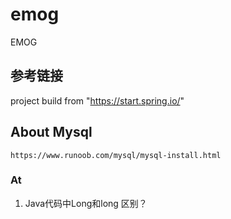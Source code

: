 # emog
EMOG
## 参考链接
project build from "https://start.spring.io/"
## About Mysql
```
https://www.runoob.com/mysql/mysql-install.html
```

### At
1. Java代码中Long和long 区别？

